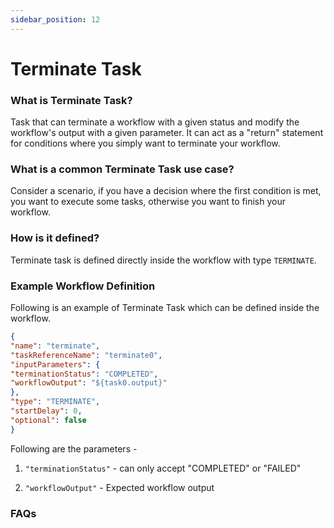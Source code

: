```yaml
---
sidebar_position: 12
---
```


# Terminate Task


### What is Terminate Task?

Task that can terminate a workflow with a given status and modify the
workflow's output with a given parameter. It can act as a "return" statement 
for conditions where you simply want to terminate your workflow.

### What is a common Terminate Task use case?

Consider a scenario, if you have a decision where the first condition
is met, you want to execute some tasks, otherwise you want to finish
your workflow.

### How is it defined?

Terminate task is defined directly inside the workflow with type
`TERMINATE`.

### Example Workflow Definition

Following is an example of Terminate Task which can be defined inside the
workflow.

```json
{
"name": "terminate",
"taskReferenceName": "terminate0",
"inputParameters": {
"terminationStatus": "COMPLETED",
"workflowOutput": "${task0.output}"
},
"type": "TERMINATE",
"startDelay": 0,
"optional": false
}
```

Following are the parameters - 

1. `"terminationStatus"` - can only accept "COMPLETED" or "FAILED"

2. `"workflowOutput"` - Expected workflow output


### FAQs



